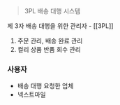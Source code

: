 > 3PL 배송 대행 시스템

제 3자 배송 대행을 위한 관리자 - [[3PL]]
1. 주문 관리, 배송 완료 관리
2. 컬리 상품 반품 회수 관리

### 사용자
- 배송 대행 요청한 업체
- 넥스트마일